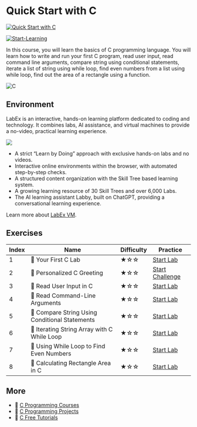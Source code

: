 # Quick Start with C

[![Quick Start with C](https://cover-creator.appbot.io/quick-start-with-c.png)](https://labex.io/courses/quick-start-with-c)

[![Start-Learning](https://img.shields.io/badge/Start-Learning-whitesmoke?style=for-the-badge)](https://labex.io/courses/quick-start-with-c)

In this course, you will learn the basics of C programming language. You will learn how to write and run your first C program, read user input, read command line arguments, compare string using conditional statements, iterate a list of string using while loop, find even numbers from a list using while loop, find out the area of a rectangle using a function.

![C](https://img.shields.io/badge/C-whitesmoke?style=for-the-badge&logo=c)


## Environment

LabEx is an interactive, hands-on learning platform dedicated to coding and technology. It combines labs, AI assistance, and virtual machines to provide a no-video, practical learning experience.

![](https://tutorial-screenshot.getvm.io/images/vm-1725247253.png)

- A strict “Learn by Doing” approach with exclusive hands-on labs and no videos.
- Interactive online environments within the browser, with automated step-by-step checks.
- A structured content organization with the Skill Tree based learning system.
- A growing learning resource of 30 Skill Trees and over 6,000 Labs.
- The AI learning assistant Labby, built on ChatGPT, providing a conversational learning experience.

Learn more about [LabEx VM](https://support.labex.io/using-labex/virtual-machine).

## Exercises

|   Index | Name                                          | Difficulty   | Practice                                                                                                                |
|---------|-----------------------------------------------|--------------|-------------------------------------------------------------------------------------------------------------------------|
|       1 | 📖 Your First C Lab                            | ★☆☆          | <a target='_blank' href='https://labex.io/tutorials/c-your-first-c-lab-391824'>Start Lab</a>                            |
|       2 | 🎯 Personalized C Greeting                     | ★☆☆          | <a target='_blank' href='https://labex.io/tutorials/c-personalized-c-greeting-391828'>Start Challenge</a>               |
|       3 | 📖 Read User Input in C                        | ★☆☆          | <a target='_blank' href='https://labex.io/tutorials/c-read-user-input-in-c-136075'>Start Lab</a>                        |
|       4 | 📖 Read Command-Line Arguments                 | ★☆☆          | <a target='_blank' href='https://labex.io/tutorials/c-read-command-line-arguments-136077'>Start Lab</a>                 |
|       5 | 📖 Compare String Using Conditional Statements | ★☆☆          | <a target='_blank' href='https://labex.io/tutorials/c-compare-string-using-conditional-statements-136079'>Start Lab</a> |
|       6 | 📖 Iterating String Array with C While Loop    | ★☆☆          | <a target='_blank' href='https://labex.io/tutorials/c-iterating-string-array-with-c-while-loop-136081'>Start Lab</a>    |
|       7 | 📖 Using While Loop to Find Even Numbers       | ★☆☆          | <a target='_blank' href='https://labex.io/tutorials/c-using-while-loop-to-find-even-numbers-136083'>Start Lab</a>       |
|       8 | 📖 Calculating Rectangle Area in C             | ★☆☆          | <a target='_blank' href='https://labex.io/tutorials/c-calculating-rectangle-area-in-c-136085'>Start Lab</a>             |

## More

- 🔗 [C Programming Courses](https://github.com/labex-labs/awesome-programming-courses)
- 🔗 [C Programming Projects](https://github.com/labex-labs/awesome-programming-projects)
- 🔗 [C Free Tutorials](https://github.com/labex-labs/c-free-tutorials)

